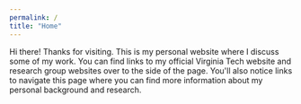 ```yaml
---
permalink: /
title: "Home"
---
```

Hi there! Thanks for visiting. This is my personal website where I discuss some of my work. You can find links to my official Virginia Tech website and research group websites over to the side of the page. You'll also notice links to navigate this page where you can find more information about my personal background and research.
